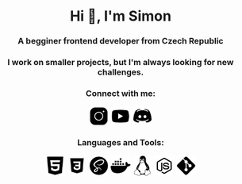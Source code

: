 <h1 align="center">Hi 👋, I'm Simon</h1>
<h3 align="center">A begginer frontend developer from Czech Republic</h3>
<h3 align="center">
I work on smaller projects, but I'm always looking for new challenges. </h3>
<!-- <p align="center"> <img src="https://komarev.com/ghpvc/?username=ssimondev&label=Views&color=lightgray&style=flat-square" alt="ssimondev"/></p> -->

<h3 align="center">Connect with me:</h3>
<p align="center">
<a href="https://instagram.com/ssimon.jpg" target="blank"><img align="center" src="images/icons/instagram.png" alt="ssimon.jpg" height="40" width="40" /></a>
<a href="https://www.youtube.com/channel/UC3v7kZeommAiokuJX4IwGPQ" target="blank"><img align="center" src="images/icons/youtube.png" alt="_noodles" height="40" width="40" /></a>
<a href="https://discord.gg/asdasdasd" target="blank"><img align="center" src="images/icons/discord.png" alt="asdasdasd" height="40" width="40" /></a>
</p>

<h3 align="center">Languages and Tools:</h3>
<p align="center">
<a href="https://www.w3.org/html/" target="_blank" rel="noreferrer"> <img src="images/icons/html.png" alt="html" width="40" height="40"/></a> 
<a href="https://www.w3schools.com/css/" target="_blank" rel="noreferrer"> <img src="images/icons/css.png" alt="css" width="40" height="40"/></a> 
<a href="https://sass-lang.com" target="_blank" rel="noreferrer"> <img src="images/icons/sass.png" alt="sass" width="40" height="40"/></a>
<a href="https://www.docker.com/" target="_blank" rel="noreferrer"> <img src="images/icons/docker.png" alt="docker" width="40" height="40"/></a> 
<a href="https://www.linux.org/" target="_blank" rel="noreferrer"> <img src="images/icons/linux.png" alt="linux" width="40" height="40"/></a> 
<a href="https://nodejs.org" target="_blank" rel="noreferrer"> <img src="images/icons/node-js.png" alt="nodejs" width="40" height="40"/></a> 
<a href="https://git-scm.com/" target="_blank" rel="noreferrer"> <img src="images/icons/git.png" alt="git" width="40" height="40"/></a>  </p>
